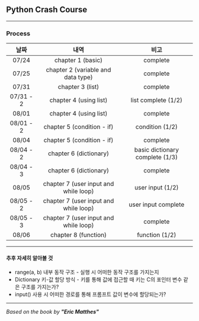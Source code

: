## Python Crash Course

---
### Process
|    날짜     |                  내역                   |               비고                |
|:---------:|:-------------------------------------:|:-------------------------------:|
|   07/24   |           chapter 1 (basic)           |            complete             |
|   07/25   |  chapter 2 (variable and data type)   |            complete             |
|   07/31   |           chapter 3 (list)            |            complete             |
| 07/31 - 2 |        chapter 4 (using list)         |       list complete (1/2)       |
|   08/01   |        chapter 4 (using list)         |            complete             |
| 08/01 - 2 |      chapter 5 (condition - if)       |         condition (1/2)         |
|   08/04   |      chapter 5 (condition - if)       |            complete             |
| 08/04 - 2 |        chapter 6 (dictionary)         | basic dictionary complete (1/3) |
| 08/04 - 3 |        chapter 6 (dictionary)         |            complete             |
|   08/05   | chapter 7 (user input and while loop) |        user input (1/2)         |
| 08/05 - 2 | chapter 7 (user input and while loop) |       user input complete       |
| 08/05 - 3 | chapter 7 (user input and while loop) |            complete             |
|   08/06   |         chapter 8 (function)          |         function (1/2)          |


---

#### 추후 자세히 알아볼 것
- range(a, b) 내부 동작 구조 - 실행 시 어떠한 동작 구조를 가지는지
- Dictionary 키-값 할당 방식 - 키를 통해 값에 접근할 때 키는 C의 포인터 변수 같은 구조를 가지는가?
- input() 사용 시 어떠한 경로를 통해 프롬프트 값이 변수에 할당되는가?

---
*Based on the book by **"Eric Matthes"***